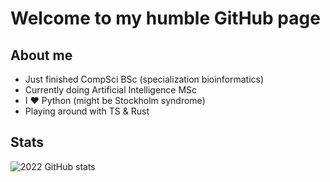 Welcome to my humble GitHub page
===

About me
---

- Just finished CompSci BSc (specialization bioinformatics)
- Currently doing Artificial Intelligence MSc
- I :heart: Python (might be Stockholm syndrome)
- Playing around with TS & Rust

Stats
---

![2022 GitHub stats](https://github-readme-stats.vercel.app/api?username=Josef-Hlink&hide=contribs,prs&theme=dracula)

<!---
[![Top Languages](https://github-readme-stats.vercel.app/api/top-langs/?username=Josef-Hlink&layout=compact&theme=dracula)](https://github.com/anuraghazra/github-readme-stats)
-->
